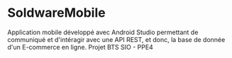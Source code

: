 # SoldwareMobile
Application mobile développé avec Android Studio permettant de communiqué et d'intéragir avec une API REST, et donc, la base de donnée d'un E-commerce en ligne.
Projet BTS SIO - PPE4
